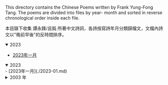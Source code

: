 This directory contains the Chinese Poems written by Frank Yung-Fong Tang. The poems are divided into files by year- month and sorted in reverse chronological order inside each file. 

本目錄下收集 譚永鋒/且鈍 所著中文詩詞，各詩按寫詩年月分類歸檔文，文檔內詩文以"晚前早後"的反時間排序。

<details open>
<summary>2023</summary>

- [2023年一月](./2023-01.md)
</details>

<details open>
<summary>2023</summary>
- [2023年一月](./2023-01.md)
</details>

<details>
<summary>2003 年</summary>
- [2003年五月](./2003-05.md)
</details>
